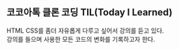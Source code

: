 ## 코코아톡 클론 코딩 TIL(Today I Learned)
HTML CSS를 좀더 자유롭게 다루고 싶어서 강의를 듣고 있다.  
강의를 들으며 사용한 모든 코드의 변화를 기록하고자 한다.